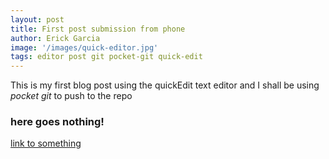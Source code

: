 ```yaml
---
layout: post
title: First post submission from phone 
author: Erick Garcia
image: '/images/quick-editor.jpg'
tags: editor post git pocket-git quick-edit
---
```


This is my first blog post using the quickEdit text editor and I shall be using *pocket git* to push to the repo

### here goes nothing!
[link to something](url)

